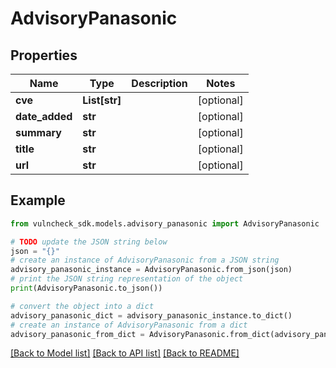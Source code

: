 # AdvisoryPanasonic


## Properties

Name | Type | Description | Notes
------------ | ------------- | ------------- | -------------
**cve** | **List[str]** |  | [optional] 
**date_added** | **str** |  | [optional] 
**summary** | **str** |  | [optional] 
**title** | **str** |  | [optional] 
**url** | **str** |  | [optional] 

## Example

```python
from vulncheck_sdk.models.advisory_panasonic import AdvisoryPanasonic

# TODO update the JSON string below
json = "{}"
# create an instance of AdvisoryPanasonic from a JSON string
advisory_panasonic_instance = AdvisoryPanasonic.from_json(json)
# print the JSON string representation of the object
print(AdvisoryPanasonic.to_json())

# convert the object into a dict
advisory_panasonic_dict = advisory_panasonic_instance.to_dict()
# create an instance of AdvisoryPanasonic from a dict
advisory_panasonic_from_dict = AdvisoryPanasonic.from_dict(advisory_panasonic_dict)
```
[[Back to Model list]](../README.md#documentation-for-models) [[Back to API list]](../README.md#documentation-for-api-endpoints) [[Back to README]](../README.md)


